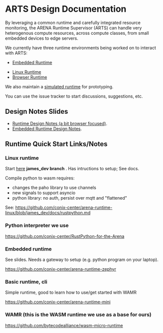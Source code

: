  # ARTS Design Documentation

By leveraging a common runtime and carefully integrated resource monitoring, the ARENA Runtime Supervisor (ARTS) can handle very heterogenous compute resources, across compute classes, from small embedded devices to edge servers.

We currently have three runtime environments being worked on to interact with ARTS:
<!-- markdown-link-check-disable-next-line -->
 - [Embedded Runtime](https://github.com/conix-center/arena-runtime-zephyr)
<!-- markdown-link-check-disable-next-line -->
 - [Linux Runtime](https://github.com/conix-center/arena-runtime-linux)
 - [Browser Runtime](https://github.com/conix-center/arena-runtime-browser)

We also maintain a [simulated runtime](https://github.com/conix-center/arena-runtime-simulated) for prototyping.

You can use the issue tracker to start discussions, suggestions, etc.

## Design Notes Slides
- [Runtime Design Notes (a bit browser focused)](https://docs.google.com/presentation/d/1HJaQPFMV_sUyMLoiXciZn9KVTCNXCgQ5LeNxbp_Vf2U/edit?usp=sharing).
- [Embedded Runtime Design Notes](https://docs.google.com/presentation/d/1BP3cx1oRckuiQTNVvrfEUUt9D-pV1mHmJwtnUMnffGU/edit?usp=sharing).

## Runtime Quick Start Links/Notes

### Linux runtime
Start [here](https://github.com/conix-center/arena-runtime-linux) **james_dev branch** . Has intructions to setup; See docs.

Compile python to wasm requires:
 - changes the paho library to use channels
 - new signals to support asyncio
 - python library: no auth, persist over mqtt and "flattened" 

See:
https://github.com/conix-center/arena-runtime-linux/blob/james_dev/docs/rustpython.md

### Python interpreter we use 
https://github.com/conix-center/RustPython-for-the-Arena

### Embedded runtime
See slides. Needs a gateway to setup (e.g. python program on your laptop). 

https://github.com/conix-center/arena-runtime-zephyr

### Basic runtime, cli
Simple runtime, good to learn how to use/get started with WAMR

https://github.com/conix-center/arena-runtime-mini

### WAMR (this is the WASM runtime we use as a base for ours)
https://github.com/bytecodealliance/wasm-micro-runtime
